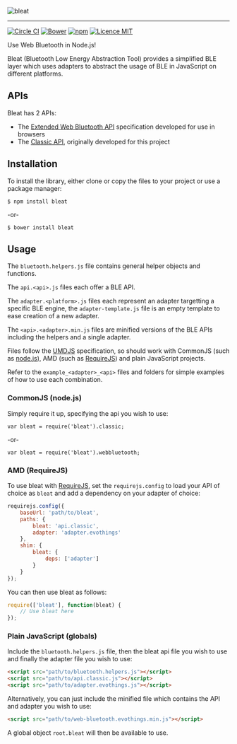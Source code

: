 ![bleat](https://thegecko.github.io/bleat/images/bleat.png)
___

[![Circle CI](https://img.shields.io/circleci/project/thegecko/bleat.svg)](https://circleci.com/gh/thegecko/bleat)
[![Bower](https://img.shields.io/bower/v/bleat.svg)](http://bower.io/search/?q=bleat)
[![npm](https://img.shields.io/npm/dm/bleat.svg)](https://www.npmjs.com/package/bleat)
[![Licence MIT](https://img.shields.io/badge/licence-MIT-blue.svg)](http://opensource.org/licenses/MIT)

Use Web Bluetooth in Node.js!

Bleat (Bluetooth Low Energy Abstraction Tool) provides a simplified BLE layer which uses adapters to abstract the usage of BLE in JavaScript on different platforms.

## APIs

Bleat has 2 APIs:

 * The [Extended Web Bluetooth API](api_web-bluetooth.md) specification developed for use in browsers
 * The [Classic API](api_classic.md), originally developed for this project

## Installation

To install the library, either clone or copy the files to your project or use a package manager:

```
$ npm install bleat
```
-or-
```
$ bower install bleat
```

## Usage

The ```bluetooth.helpers.js``` file contains general helper objects and functions.

The ```api.<api>.js``` files each offer a BLE API.

The ```adapter.<platform>.js``` files each represent an adapter targetting a specific BLE engine, the ```adapter-template.js``` file is an empty template to ease creation of a new adapter.

The ```<api>.<adapter>.min.js``` files are minified versions of the BLE APIs including the helpers and a single adapter.

Files follow the [UMDJS](https://github.com/umdjs/umd) specification, so should work with CommonJS (such as [node.js](https://nodejs.org/)), AMD (such as [RequireJS](http://requirejs.org/)) and plain JavaScript projects.

Refer to the ```example_<adapter>_<api>``` files and folders for simple examples of how to use each combination.

### CommonJS (node.js)

Simply require it up, specifying the api you wish to use:

```node
var bleat = require('bleat').classic;
```
-or-
```node
var bleat = require('bleat').webbluetooth;
```

### AMD (RequireJS)

To use bleat with [RequireJS](http://requirejs.org/), set the ```requirejs.config``` to load your API of choice as ```bleat``` and add a dependency on your adapter of choice:

```js
requirejs.config({
	baseUrl: 'path/to/bleat',
	paths: {
		bleat: 'api.classic',
		adapter: 'adapter.evothings'
	},
	shim: {
		bleat: {
			deps: ['adapter']
		}
	}
});
```

You can then use bleat as follows:

```js
require(['bleat'], function(bleat) {
	// Use bleat here
});
```

### Plain JavaScript (globals)

Include the ```bluetooth.helpers.js``` file, then the bleat api file you wish to use and finally the adapter file you wish to use:

```html
<script src="path/to/bluetooth.helpers.js"></script>
<script src="path/to/api.classic.js"></script>
<script src="path/to/adapter.evothings.js"></script>
```

Alternatively, you can just include the minified file which contains the API and adapter you wish to use:

```html
<script src="path/to/web-bluetooth.evothings.min.js"></script>
```

A global object ```root.bleat``` will then be available to use.
